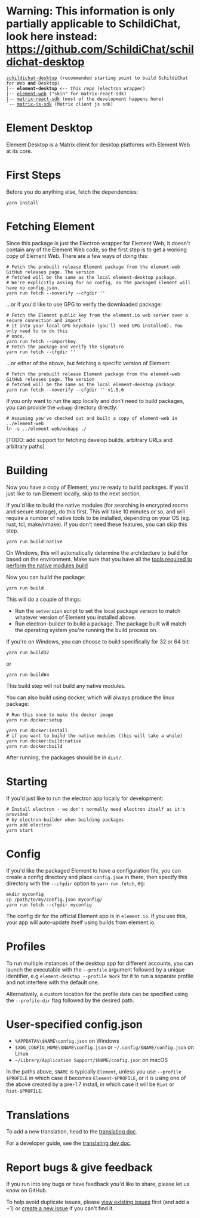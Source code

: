 # Warning: This information is only partially applicable to SchildiChat, look here instead: https://github.com/SchildiChat/schildichat-desktop

<pre><code><a href="https://github.com/SchildiChat/schildichat-desktop">schildichat-desktop</a> (recommended starting point to build SchildiChat for Web <b>and</b> Desktop)
|-- <b>element-desktop</b> <i>&lt;-- this repo</i> (electron wrapper)
|-- <a href="https://github.com/SchildiChat/element-web">element-web</a> ("skin" for matrix-react-sdk)
|-- <a href="https://github.com/SchildiChat/matrix-react-sdk">matrix-react-sdk</a> (most of the development happens here)
`-- <a href="https://github.com/SchildiChat/matrix-js-sdk">matrix-js-sdk</a> (Matrix client js sdk)
</code></pre>

Element Desktop
===============

Element Desktop is a Matrix client for desktop platforms with Element Web at its core.

First Steps
===========
Before you do anything else, fetch the dependencies:

```
yarn install
```

Fetching Element
================
Since this package is just the Electron wrapper for Element Web, it doesn't contain any of the Element Web code,
so the first step is to get a working copy of Element Web. There are a few ways of doing this:

```
# Fetch the prebuilt release Element package from the element-web GitHub releases page. The version
# fetched will be the same as the local element-desktop package.
# We're explicitly asking for no config, so the packaged Element will have no config.json.
yarn run fetch --noverify --cfgdir ''
```

...or if you'd like to use GPG to verify the downloaded package:
```
# Fetch the Element public key from the element.io web server over a secure connection and import
# it into your local GPG keychain (you'll need GPG installed). You only need to to do this
# once.
yarn run fetch --importkey
# Fetch the package and verify the signature
yarn run fetch --cfgdir ''
```

...or either of the above, but fetching a specific version of Element:
```
# Fetch the prebuilt release Element package from the element-web GitHub releases page. The version
# fetched will be the same as the local element-desktop package.
yarn run fetch --noverify --cfgdir '' v1.5.6
```

If you only want to run the app locally and don't need to build packages, you can
provide the `webapp` directory directly:
```
# Assuming you've checked out and built a copy of element-web in ../element-web
ln -s ../element-web/webapp ./
```

[TODO: add support for fetching develop builds, arbitrary URLs and arbitrary paths]


Building
========
Now you have a copy of Element, you're ready to build packages. If you'd just like to
run Element locally, skip to the next section.

If you'd like to build the native modules (for searching in encrypted rooms and
secure storage), do this first. This will take 10 minutes or so, and will
require a number of native tools to be installed, depending on your OS (eg.
rust, tcl, make/nmake). If you don't need these features, you can skip this
step.
```
yarn run build:native
```

On Windows, this will automatically determine the architecture to build for based
on the environment. Make sure that you have all the [tools required to perform the native modules build](docs/windows-requirements.md)

Now you can build the package:

```
yarn run build
```
This will do a couple of things:
 * Run the `setversion` script to set the local package version to match whatever
   version of Element you installed above.
 * Run electron-builder to build a package. The package built will match the operating system
   you're running the build process on.

If you're on Windows, you can choose to build specifically for 32 or 64 bit:
```
yarn run build32
```
or
```
yarn run build64
```

This build step will not build any native modules.

You can also build using docker, which will always produce the linux package:
```
# Run this once to make the docker image
yarn run docker:setup

yarn run docker:install
# if you want to build the native modules (this will take a while)
yarn run docker:build:native
yarn run docker:build
```

After running, the packages should be in `dist/`.

Starting
========
If you'd just like to run the electron app locally for development:
```
# Install electron - we don't normally need electron itself as it's provided
# by electron-builder when building packages
yarn add electron
yarn start
```

Config
======
If you'd like the packaged Element to have a configuration file, you can create a
config directory and place `config.json` in there, then specify this directory
with the `--cfgdir` option to `yarn run fetch`, eg:
```
mkdir myconfig
cp /path/to/my/config.json myconfig/
yarn run fetch --cfgdir myconfig
```
The config dir for the official Element app is in `element.io`. If you use this,
your app will auto-update itself using builds from element.io.

Profiles
========

To run multiple instances of the desktop app for different accounts, you can
launch the executable with the `--profile` argument followed by a unique
identifier, e.g `element-desktop --profile Work` for it to run a separate profile and
not interfere with the default one.

Alternatively, a custom location for the profile data can be specified using the
`--profile-dir` flag followed by the desired path.

User-specified config.json
==========================

+ `%APPDATA%\$NAME\config.json` on Windows
+ `$XDG_CONFIG_HOME\$NAME\config.json` or `~/.config/$NAME/config.json` on Linux
+ `~/Library/Application Support/$NAME/config.json` on macOS

In the paths above, `$NAME` is typically `Element`, unless you use `--profile
$PROFILE` in which case it becomes `Element-$PROFILE`, or it is using one of
the above created by a pre-1.7 install, in which case it will be `Riot` or
`Riot-$PROFILE`.

Translations
==========================

To add a new translation, head to the [translating doc](https://github.com/SchildiChat/element-web/blob/develop/docs/translating.md).

For a developer guide, see the [translating dev doc](https://github.com/SchildiChat/element-web/blob/develop/docs/translating-dev.md).

Report bugs & give feedback
==========================

If you run into any bugs or have feedback you'd like to share, please let us know on GitHub.

To help avoid duplicate issues, please [view existing issues](https://github.com/SchildiChat/schildichat-desktop/issues?q=is%3Aopen+is%3Aissue+sort%3Areactions-%2B1-desc) first (and add a +1) or [create a new issue](https://github.com/SchildiChat/schildichat-desktop/issues/new/choose) if you can't find it.
